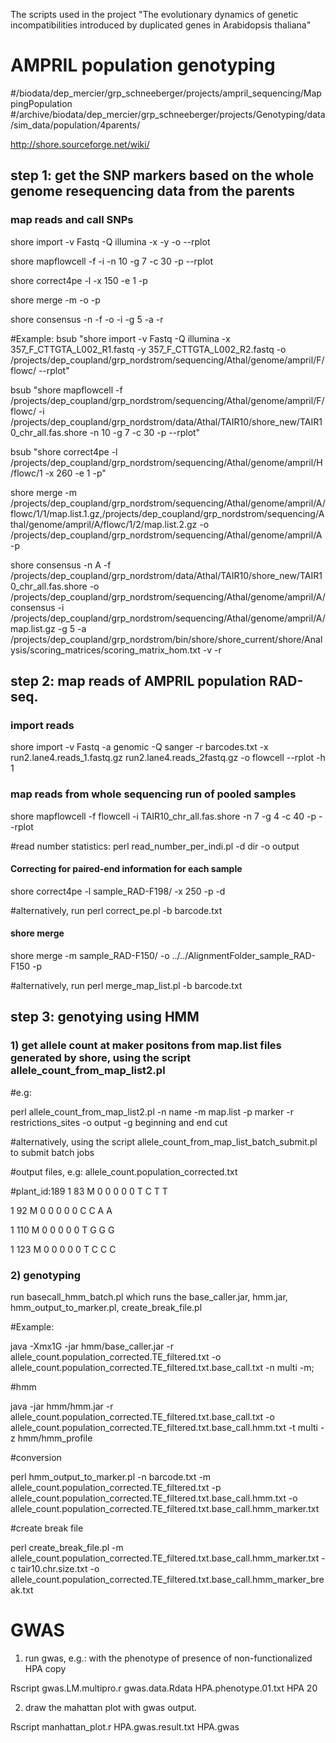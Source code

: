 
The scripts used in the project "The evolutionary dynamics of genetic incompatibilities introduced by duplicated genes in Arabidopsis thaliana"

# AMPRIL population genotyping 
#/biodata/dep_mercier/grp_schneeberger/projects/ampril_sequencing/MappingPopulation
#/archive/biodata/dep_mercier/grp_schneeberger/projects/Genotyping/data/sim_data/population/4parents/

http://shore.sourceforge.net/wiki/

## step 1: get the SNP markers based on the whole genome resequencing data from the parents

###  map reads and call SNPs
shore import -v Fastq -Q illumina -x -y -o --rplot

shore mapflowcell -f -i -n 10 -g 7 -c 30 -p  --rplot

shore correct4pe -l  -x 150 -e 1 -p

shore merge -m -o  -p

shore consensus -n -f -o -i -g 5 -a -r

#Example:
bsub "shore import -v Fastq -Q illumina -x 357_F_CTTGTA_L002_R1.fastq -y 357_F_CTTGTA_L002_R2.fastq -o /projects/dep_coupland/grp_nordstrom/sequencing/Athal/genome/ampril/F/flowc/ --rplot"

bsub "shore mapflowcell -f /projects/dep_coupland/grp_nordstrom/sequencing/Athal/genome/ampril/F/flowc/ -i /projects/dep_coupland/grp_nordstrom/data/Athal/TAIR10/shore_new/TAIR10_chr_all.fas.shore -n 10 -g 7 -c 30 -p  --rplot"

bsub "shore correct4pe -l /projects/dep_coupland/grp_nordstrom/sequencing/Athal/genome/ampril/H/flowc/1 -x 260 -e 1 -p"

shore merge -m /projects/dep_coupland/grp_nordstrom/sequencing/Athal/genome/ampril/A/flowc/1/1/map.list.1.gz,/projects/dep_coupland/grp_nordstrom/sequencing/Athal/genome/ampril/A/flowc/1/2/map.list.2.gz -o /projects/dep_coupland/grp_nordstrom/sequencing/Athal/genome/ampril/A -p

shore consensus -n A -f /projects/dep_coupland/grp_nordstrom/data/Athal/TAIR10/shore_new/TAIR10_chr_all.fas.shore -o /projects/dep_coupland/grp_nordstrom/sequencing/Athal/genome/ampril/A/consensus -i /projects/dep_coupland/grp_nordstrom/sequencing/Athal/genome/ampril/A/map.list.gz -g 5 -a /projects/dep_coupland/grp_nordstrom/bin/shore/shore_current/shore/Analysis/scoring_matrices/scoring_matrix_hom.txt -v -r


## step 2: map reads of AMPRIL population RAD-seq. 
### import reads
shore import -v Fastq -a genomic -Q sanger -r barcodes.txt -x run2.lane4.reads_1.fastq.gz run2.lane4.reads_2fastq.gz -o flowcell --rplot -h 1

### map reads from whole sequencing run of pooled samples
shore mapflowcell -f flowcell -i TAIR10_chr_all.fas.shore -n 7 -g 4 -c 40 -p --rplot

#read number statistics: perl read_number_per_indi.pl -d dir -o output

#### Correcting for paired-end information for each sample
shore correct4pe -l sample_RAD-F198/ -x 250 -p -d

#alternatively, run perl correct_pe.pl -b barcode.txt

#### shore merge 
shore merge -m sample_RAD-F150/ -o ../../AlignmentFolder_sample_RAD-F150 -p

#alternatively, run perl merge_map_list.pl -b barcode.txt


## step 3: genotying using HMM
### 1) get allele count at maker positons from map.list files generated by shore, using the script allele_count_from_map_list2.pl

#e.g:

perl allele_count_from_map_list2.pl -n name -m map.list -p marker -r restrictions_sites -o output -g beginning and end cut

#alternatively, using the script allele_count_from_map_list_batch_submit.pl to submit batch jobs

#output files, e.g: allele_count.population_corrected.txt

#plant_id:189
1   83  M   0   0   0   0   0   T C T T

1   92  M   0   0   0   0   0   C C A A

1   110 M   0   0   0   0   0   T G G G

1   123 M   0   0   0   0   0   T C C C


### 2) genotyping
run basecall_hmm_batch.pl which runs the base_caller.jar, hmm.jar, hmm_output_to_marker.pl, create_break_file.pl

#Example:

java -Xmx1G -jar hmm/base_caller.jar -r allele_count.population_corrected.TE_filtered.txt -o allele_count.population_corrected.TE_filtered.txt.base_call.txt -n multi -m;

#hmm

java -jar hmm/hmm.jar -r allele_count.population_corrected.TE_filtered.txt.base_call.txt -o allele_count.population_corrected.TE_filtered.txt.base_call.hmm.txt -t multi -z hmm/hmm_profile

#conversion

perl hmm_output_to_marker.pl -n barcode.txt -m allele_count.population_corrected.TE_filtered.txt -p allele_count.population_corrected.TE_filtered.txt.base_call.hmm.txt -o allele_count.population_corrected.TE_filtered.txt.base_call.hmm_marker.txt

#create break file

perl create_break_file.pl -m allele_count.population_corrected.TE_filtered.txt.base_call.hmm_marker.txt -c tair10.chr.size.txt -o allele_count.population_corrected.TE_filtered.txt.base_call.hmm_marker_break.txt
 


# GWAS
1) run gwas, e.g.: with the phenotype of presence of non-functionalized HPA copy 

Rscript gwas.LM.multipro.r gwas.data.Rdata HPA.phenotype.01.txt HPA 20

2) draw the mahattan plot with gwas output.

Rscript manhattan_plot.r HPA.gwas.result.txt HPA.gwas
